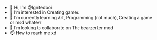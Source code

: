 - 👋 Hi, I’m @Ignitedboi
- 👀 I’m interested in Creating games
- 🌱 I’m currently learning Art, Programming (not much), Creating a game or mod whatevr
- 💞️ I’m looking to collaborate on The bearzerker mod
- 📫 How to reach me xd

<!---
Ignitedboi/Ignitedboi is a ✨ special ✨ repository because its `README.md` (this file) appears on your GitHub profile.
You can click the Preview link to take a look at your changes.
--->
